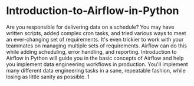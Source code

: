 # Introduction-to-Airflow-in-Python
Are you responsible for delivering data on a schedule? You may have written scripts, added complex cron tasks, and tried various ways to meet an ever-changing set of requirements. It's even trickier to work with your teammates on managing multiple sets of requirements. Airflow can do this while adding scheduling, error handling, and reporting. Introduction to Airflow in Python will guide you in the basic concepts of Airflow and help you implement data engineering workflows in production. You'll implement many different data engineering tasks in a sane, repeatable fashion, while losing as little sanity as possible.  1
